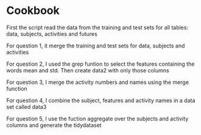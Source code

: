 Cookbook
========================================================

First the script read the data from the training and test sets for all tables: data, subjects, activities and futures

For question 1, it merge the training and test sets for data, subjects and activities

For question 2, I used the grep funtion to select the features containing the words mean and std. Then create data2 with only those columns

For question 3, I merge the activity numbers and names using the merge function

For question 4, I combine the subject, features and activity names in a data set called data3

For question 5, I use the fuction aggregate over the subjects and activity columns and generate the tidydataset



